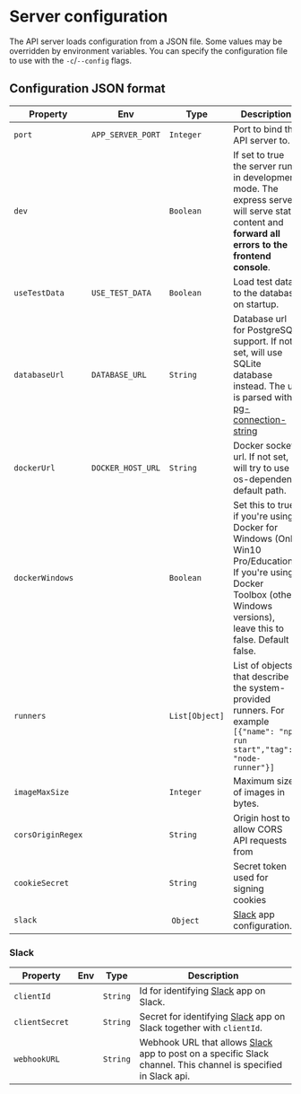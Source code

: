 
# Server configuration

The API server loads configuration from a JSON file. Some values may be overridden by
environment variables. You can specify the configuration file to use with the `-c`/`--config` flags.

## Configuration JSON format

| Property | Env | Type | Description |
| --- | --- | --- | --- |
| `port` | `APP_SERVER_PORT` | `Integer` | Port to bind the API server to. |
| `dev` | | `Boolean` | If set to true the server runs in development mode. The express server will serve static content and **forward all errors to the frontend console**. |
| `useTestData` | `USE_TEST_DATA` | `Boolean` | Load test data to the database on startup. |
| `databaseUrl` | `DATABASE_URL` | `String` | Database url for PostgreSQL support. If not set, will use SQLite database instead. The url is parsed with [pg-connection-string](https://www.npmjs.com/package/pg-connection-string) |
| `dockerUrl` | `DOCKER_HOST_URL` | `String` | Docker socket url. If not set, will try to use os-dependent default path. |
| `dockerWindows` | | `Boolean` | Set this to true if you're using Docker for Windows (Only Win10 Pro/Education). If you're using Docker Toolbox (other Windows versions), leave this to false. Default is false. |
| `runners` | | `List[Object]` | List of objects that describe the system-provided runners. For example `[{"name": "npm run start","tag": "node-runner"}]` |
| `imageMaxSize` | | `Integer` | Maximum size of images in bytes. |
| `corsOriginRegex` | | `String` | Origin host to allow CORS API requests from |
| `cookieSecret` | | `String` | Secret token used for signing cookies |
| `slack` | | `Object` | [Slack](#slack) app configuration. |

### Slack

| Property | Env | Type | Description |
| --- | --- | --- | --- |
| `clientId` | | `String` | Id for identifying [Slack](#slack) app on Slack. |
| `clientSecret` | | `String` | Secret for identifying [Slack](#slack) app on Slack together with `clientId`. |
| `webhookURL` | | `String` | Webhook URL that allows [Slack](#slack) app to post on a specific Slack channel. This channel is specified in Slack api. |
